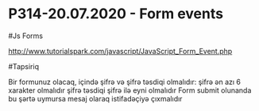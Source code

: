 # P314-20.07.2020 - Form events

#Js Forms

http://www.tutorialspark.com/javascript/JavaScript_Form_Event.php

#Tapsiriq

Bir formunuz olacaq, içində şifrə və şifrə təsdiqi olmalıdır: şifrə ən azı 6 xarakter olmalıdır şifrə təsdiqi şifrə ilə eyni olmalıdır Form submit olunanda bu şərtə uymursa mesaj olaraq istifadəçiyə çıxmalıdır
